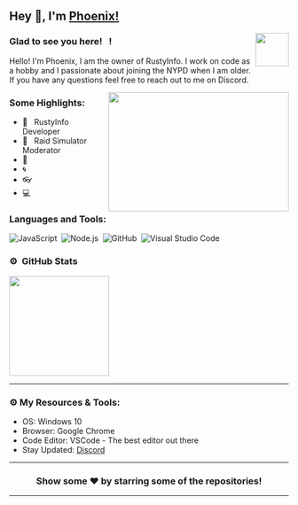 ## Hey 👋, I'm [Phoenix!](https://github.com/Phoenix557/)

<img align="right" height="60" width="60" alt="" src="" />

### Glad to see you here! &nbsp; !

Hello! I'm Phoenix, I am the owner of RustyInfo. I work on code as a hobby and I passionate about joining the NYPD when I am older. If you have any questions feel free to reach out to me on Discord.

<img align="right" height="215" width="325" alt="" src="https://cdn.dribbble.com/users/416610/screenshots/4801105/coding_desk_flat_vector_ui_ux_design_illustration_motion_animation_gif2.gif" />


### Some Highlights:

- 📌 &nbsp; RustyInfo Developer
- 🚀 &nbsp; Raid Simulator Moderator
- 🏫 &nbsp; 
- 🌀 &nbsp; 
- 👓 &nbsp; 
- 💻 &nbsp; 

### Languages and Tools:

![JavaScript](https://img.shields.io/badge/-JavaScript-333333?style=flat&logo=javascript)&nbsp;
![Node.js](https://img.shields.io/badge/-Node.js-333333?style=flat&logo=node.js)&nbsp;
![GitHub](https://img.shields.io/badge/-GitHub-333333?style=flat&logo=github)&nbsp;
![Visual Studio Code](https://img.shields.io/badge/-Visual%20Studio%20Code-333333?style=flat&logo=visual-studio-code&logoColor=007ACC)&nbsp;

### ⚙️ &nbsp;GitHub Stats

<p align="left">
<a href="https://github.com/Phoenix557
  <img height="180em" src="https://github-readme-stats-eight-theta.vercel.app/api?username=Phoenix557&show_icons=true&theme=react&include_all_commits=true&count_private=true"/>
  <img height="180em" src="https://github-readme-stats-eight-theta.vercel.app/api/top-langs/?username=Phoenix557&layout=compact&langs_count=8&theme=react"/>
</a>
</p>

---

### ⚙️ My Resources & Tools:

- OS: Windows 10
- Browser: Google Chrome
- Code Editor: VSCode - The best editor out there
- Stay Updated: [Discord](https://discord.com/jdBVWkMkNp)

---

<h3 align=center>Show some ❤️ by starring some of the repositories!</h3>

---
